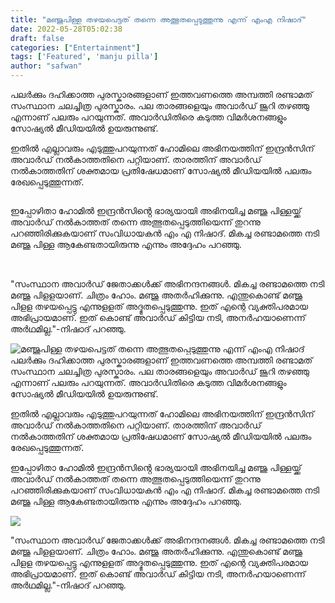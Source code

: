 ```yaml
---
title: "മഞ്ജുപിള്ള തഴയപെട്ടത് തന്നെ അത്ഭുതപ്പെടുത്തുന്നു എന്ന് എംഎ നിഷാദ്"
date: 2022-05-28T05:02:38
draft: false
categories: ["Entertainment"]
tags: ['Featured', 'manju pilla']
author: "safwan"
---
```


<!-- wp:paragraph -->
<p>പലർക്കും ദഹിക്കാത്ത  പുരസ്കാരങ്ങളാണ് ഇത്തവണത്തെ അമ്പത്തി രണ്ടാമത് സംസ്ഥാന ചലച്ചിത്ര പുരസ്കാരം. പല താരങ്ങളെയും അവാർഡ് ജൂറി തഴഞ്ഞു എന്നാണ് പലരും പറയുന്നത്. അവാർഡിതിരെ കടുത്ത വിമർശനങ്ങളും സോഷ്യൽ മീഡിയയിൽ ഉയരുന്നുണ്ട്.</p>
<!-- /wp:paragraph -->

<!-- wp:paragraph -->
<p>ഇതിൽ എല്ലാവരും എടുത്തുപറയുന്നത് ഹോമിലെ അഭിനയത്തിന് ഇന്ദ്രൻസിന് അവാർഡ് നൽകാത്തതിനെ പറ്റിയാണ്. താരത്തിന് അവാർഡ് നൽകാത്തതിന് ശക്തമായ പ്രതിഷേധമാണ് സോഷ്യൽ മീഡിയയിൽ പലരും രേഖപ്പെടുത്തുന്നത്.</p>
<!-- /wp:paragraph -->

<!-- wp:image {"id":336954,"sizeSlug":"large"} -->
<figure class="wp-block-image size-large"><img src="https://cdn.boolokam.com/articles/2022/05/images-25-6.jpeg" alt="" class="wp-image-336954"/></figure>
<!-- /wp:image -->

<!-- wp:paragraph -->
<p>ഇപ്പോഴിതാ ഹോമിൽ ഇന്ദ്രൻസിൻ്റെ ഭാര്യയായി അഭിനയിച്ച മഞ്ജു പിള്ളയ്ക്ക് അവാർഡ് നൽകാത്തത് തന്നെ അത്ഭുതപ്പെടുത്തിയെന്ന് തുറന്നു പറഞ്ഞിരിക്കുകയാണ് സംവിധായകൻ എം എ നിഷാദ്. മികച്ച രണ്ടാമത്തെ നടി മഞ്ജു പിള്ള ആകേണ്ടതായിരുന്നു എന്നും അദ്ദേഹം പറഞ്ഞു.</p>
<!-- /wp:paragraph -->

<!-- wp:image {"id":336955,"sizeSlug":"large"} -->
<figure class="wp-block-image size-large"><img src="https://cdn.boolokam.com/articles/2022/05/images-26-6.jpeg" alt="" class="wp-image-336955"/></figure>
<!-- /wp:image -->

<!-- wp:paragraph -->
<p><br />"സംസ്ഥാന അവാര്‍ഡ് ജേതാക്കള്‍ക്ക് അഭിനന്ദനങ്ങള്‍. മികച്ച രണ്ടാമത്തെ നടി മഞ്ജു പിളളയാണ്. ചിത്രം ഹോം. മഞ്ജു അതര്‍ഹിക്കുന്നു. എന്തുകൊണ്ട് മഞ്ജു പിളള തഴയപ്പെട്ടു എന്നുളളത് അദ്ഭുതപ്പെടുത്തുന്നു. ഇത് എന്റെ വ്യക്തിപരമായ അഭിപ്രായമാണ്. ഇത് കൊണ്ട് അവാര്‍ഡ് കിട്ടിയ നടി, അനര്‍ഹയാണെന്ന് അര്‍ഥമില്ല."-നിഷാദ് പറഞ്ഞു.</p>
<!-- /wp:paragraph -->


![മഞ്ജുപിള്ള തഴയപെട്ടത് തന്നെ അത്ഭുതപ്പെടുത്തുന്നു എന്ന് എംഎ നിഷാദ്](https://cdn.boolokam.com/articles/2022/05/images-25-6.jpeg)പലർക്കും ദഹിക്കാത്ത പുരസ്കാരങ്ങളാണ് ഇത്തവണത്തെ അമ്പത്തി രണ്ടാമത് സംസ്ഥാന ചലച്ചിത്ര പുരസ്കാരം. പല താരങ്ങളെയും അവാർഡ് ജൂറി തഴഞ്ഞു എന്നാണ് പലരും പറയുന്നത്. അവാർഡിതിരെ കടുത്ത വിമർശനങ്ങളും സോഷ്യൽ മീഡിയയിൽ ഉയരുന്നുണ്ട്.

ഇതിൽ എല്ലാവരും എടുത്തുപറയുന്നത് ഹോമിലെ അഭിനയത്തിന് ഇന്ദ്രൻസിന് അവാർഡ് നൽകാത്തതിനെ പറ്റിയാണ്. താരത്തിന് അവാർഡ് നൽകാത്തതിന് ശക്തമായ പ്രതിഷേധമാണ് സോഷ്യൽ മീഡിയയിൽ പലരും രേഖപ്പെടുത്തുന്നത്.

ഇപ്പോഴിതാ ഹോമിൽ ഇന്ദ്രൻസിൻ്റെ ഭാര്യയായി അഭിനയിച്ച മഞ്ജു പിള്ളയ്ക്ക് അവാർഡ് നൽകാത്തത് തന്നെ അത്ഭുതപ്പെടുത്തിയെന്ന് തുറന്നു പറഞ്ഞിരിക്കുകയാണ് സംവിധായകൻ എം എ നിഷാദ്. മികച്ച രണ്ടാമത്തെ നടി മഞ്ജു പിള്ള ആകേണ്ടതായിരുന്നു എന്നും അദ്ദേഹം പറഞ്ഞു.

![](https://cdn.boolokam.com/articles/2022/05/images-26-6.jpeg)

  
"സംസ്ഥാന അവാര്‍ഡ് ജേതാക്കള്‍ക്ക് അഭിനന്ദനങ്ങള്‍. മികച്ച രണ്ടാമത്തെ നടി മഞ്ജു പിളളയാണ്. ചിത്രം ഹോം. മഞ്ജു അതര്‍ഹിക്കുന്നു. എന്തുകൊണ്ട് മഞ്ജു പിളള തഴയപ്പെട്ടു എന്നുളളത് അദ്ഭുതപ്പെടുത്തുന്നു. ഇത് എന്റെ വ്യക്തിപരമായ അഭിപ്രായമാണ്. ഇത് കൊണ്ട് അവാര്‍ഡ് കിട്ടിയ നടി, അനര്‍ഹയാണെന്ന് അര്‍ഥമില്ല."-നിഷാദ് പറഞ്ഞു.
